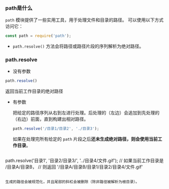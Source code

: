 ### path是什么

`path` 模块提供了一些实用工具，用于处理文件和目录的路径。 可以使用以下方式访问它：

```javascript
const path = require('path');
```

- `path.resolve()` 方法会将路径或路径片段的序列解析为绝对路径。

### path.resolve

- 没有参数

```javascript
path.resolve()
```

返回当前工作目录的绝对路径

- 有参数

  把给定的路径序列从右到左进行处理。后处理的（左边）会追加到先处理的（右边）前面，直到构建出相对路径。

  ```javascript
  path.resolve('/目录1/目录2', './目录3');
  ```

  如果在处理完所有给定的 `path` 片段之后**还未生成绝对路径，则会使用当前工作目录**。

  ```javascript
path.resolve('目录1', '目录2/目录3/', '../目录4/文件.gif');
  // 如果当前工作目录是 /目录A/目录B，
  // 则返回 '/目录A/目录B/目录1/目录2/目录4/文件.gif'
  ```
  
  生成的路径会被规范化，并且尾部的斜杠会被删除（除非路径被解析为根目录）。